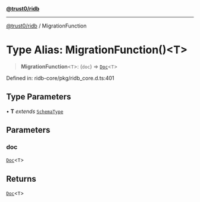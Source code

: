 [**@trust0/ridb**](../README.md)

***

[@trust0/ridb](../README.md) / MigrationFunction

# Type Alias: MigrationFunction()\<T\>

> **MigrationFunction**\<`T`\>: (`doc`) => [`Doc`](Doc.md)\<`T`\>

Defined in: ridb-core/pkg/ridb\_core.d.ts:401

## Type Parameters

• **T** *extends* [`SchemaType`](SchemaType.md)

## Parameters

### doc

[`Doc`](Doc.md)\<`T`\>

## Returns

[`Doc`](Doc.md)\<`T`\>
